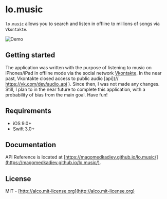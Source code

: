 # lo.music

`lo.music` allows you to search and listen in offline to millions of songs via `Vkontakte`.

![Demo](http://i.giphy.com/mRKcCYvn8zhuM.gif)

## Getting started
The application was written with the purpose of listening to music on iPhones/iPad in offline mode via the social network [Vkontakte](https://vk.com/). In the near past, Vkontakte closed access to public audio [api](// https://vk.com/dev/audio_api
). Since then, I was not made any changes. Still, I plan to in the near future to complete this application, with a probability of bias from the main goal. Have fun!

## Requirements
- iOS 9.0+
- Swift 3.0+

## Documentation
API Reference is located at [https://magomedkadiev.github.io/lo.music/](https://magomedkadiev.github.io/lo.music/).

## License
MIT - [http://alco.mit-license.org](http://alco.mit-license.org)
